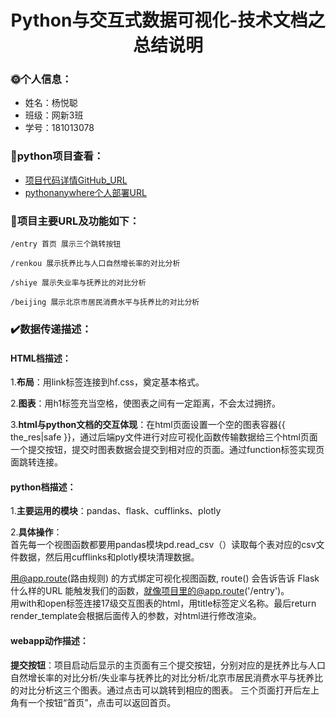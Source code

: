 <div align="center">
  <h1>Python与交互式数据可视化-技术文档之总结说明</h1>
</div>

### :sun_with_face:**个人信息**：
* 姓名：杨悦聪
* 班级：网新3班
* 学号：181013078  

### :link:**python项目查看**：
* [项目代码详情GitHub_URL](https://github.com/guiyueYan/python-flask/tree/master/python-web)
* [pythonanywhere个人部署URL](http://yuiane.pythonanywhere.com/)  

### :thought_balloon:项目主要URL及功能如下：  

    /entry 首页 展示三个跳转按钮  

    /renkou 展示抚养比与人口自然增长率的对比分析

    /shiye 展示失业率与抚养比的对比分析

    /beijing 展示北京市居民消费水平与抚养比的对比分析 

### :heavy_check_mark:**数据传递描述**：  

#### HTML档描述：
1.**布局**：用link标签连接到hf.css，奠定基本格式。

2.**图表**：用h1标签充当空格，使图表之间有一定距离，不会太过拥挤。

3.**html与python文档的交互体现**：在html页面设置一个空的图表容器{{ the_res|safe }}，通过后端py文件进行对应可视化函数传输数据给三个html页面一个提交按钮，提交时图表数据会提交到相对应的页面。通过function标签实现页面跳转连接。

#### python档描述：  

1.**主要运用的模块**：pandas、flask、cufflinks、plotly       


2.**具体操作**：  
首先每一个视图函数都要用pandas模块pd.read_csv（）读取每个表对应的csv文件数据，然后用cufflinks和plotly模块清理数据。

用@app.route(路由规则) 的方式绑定可视化视图函数, route() 会告诉告诉 Flask 什么样的URL 能触发我们的函数，就像项目里的@app.route('/entry')。  
用with和open标签连接17级交互图表的html，用title标签定义名称。最后return render_template会根据后面传入的参数，对html进行修改渲染。  

#### webapp动作描述：  

**提交按钮**：项目启动后显示的主页面有三个提交按钮，分别对应的是抚养比与人口自然增长率的对比分析/失业率与抚养比的对比分析/北京市居民消费水平与抚养比的对比分析这三个图表。通过点击可以跳转到相应的图表。  三个页面打开后左上角有一个按钮“首页”，点击可以返回首页。

  
